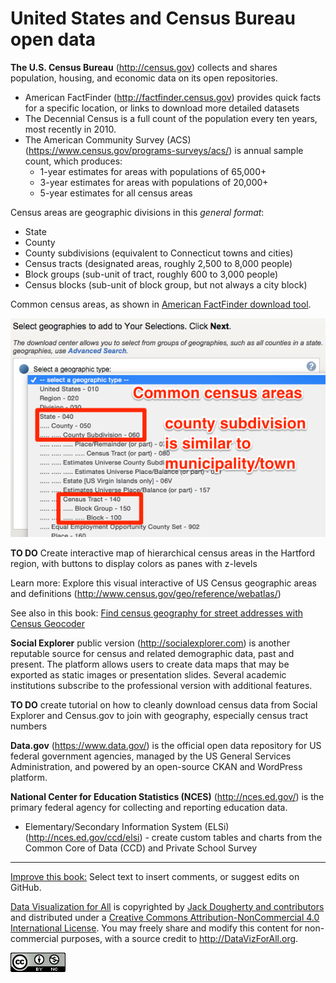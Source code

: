 # United States and Census Bureau open data

**The U.S. Census Bureau** (http://census.gov) collects and shares population, housing, and economic data on its open repositories.
- American FactFinder (http://factfinder.census.gov) provides quick facts for a specific location, or links to download more detailed datasets
- The Decennial Census is a full count of the population every ten years, most recently in 2010.
- The American Community Survey (ACS) (https://www.census.gov/programs-surveys/acs/) is annual sample count, which produces:
  - 1-year estimates for areas with populations of 65,000+
  - 3-year estimates for areas with populations of 20,000+
  - 5-year estimates for all census areas

Census areas are geographic divisions in this *general format*:
- State
- County
- County subdivisions (equivalent to Connecticut towns and cities)
- Census tracts (designated areas, roughly 2,500 to 8,000 people)
- Block groups (sub-unit of tract, roughly 600 to 3,000 people)
- Census blocks (sub-unit of block group, but not always a city block)

Common census areas, as shown in [American FactFinder download tool](http://factfinder.census.gov/faces/nav/jsf/pages/download_center.xhtml).

![](Census-geographies.png)

**TO DO** Create interactive map of hierarchical census areas in the Hartford region, with buttons to display colors as panes with z-levels

Learn more: Explore this visual interactive of US Census geographic areas and definitions (http://www.census.gov/geo/reference/webatlas/)

See also in this book: [Find census geography for street addresses with Census Geocoder](../../transform/geocode/index.html)

**Social Explorer** public version (http://socialexplorer.com) is another reputable source for census and related demographic data, past and present. The platform allows users to create data maps that may be exported as static images or presentation slides. Several academic institutions subscribe to the professional version with additional features.  

**TO DO** create tutorial on how to cleanly download census data from Social Explorer and Census.gov to join with geography, especially census tract numbers

**Data.gov** (https://www.data.gov/) is the official open data repository for US federal government agencies, managed by the US General Services Administration, and powered by an open-source CKAN and WordPress platform.

**National Center for Education Statistics (NCES)** (http://nces.ed.gov/) is the primary federal agency for collecting and reporting education data.
- Elementary/Secondary Information System (ELSi) (http://nces.ed.gov/ccd/elsi) - create custom tables and charts from the Common Core of Data (CCD) and Private School Survey



---



[Improve this book:](../../gitbook/improve.md) Select text to insert comments, or suggest edits on GitHub.

[Data Visualization for All](http://datavizforall.org)
is copyrighted by [Jack Dougherty and contributors](../../introduction/who.md)
and distributed under a [Creative Commons Attribution-NonCommercial 4.0 International License](http://creativecommons.org/licenses/by-nc/4.0). You may freely share and modify this content for non-commercial purposes, with a source credit to http://DataVizForAll.org.

![Creative Commons by-nc image](../../cc-by-nc.png)
